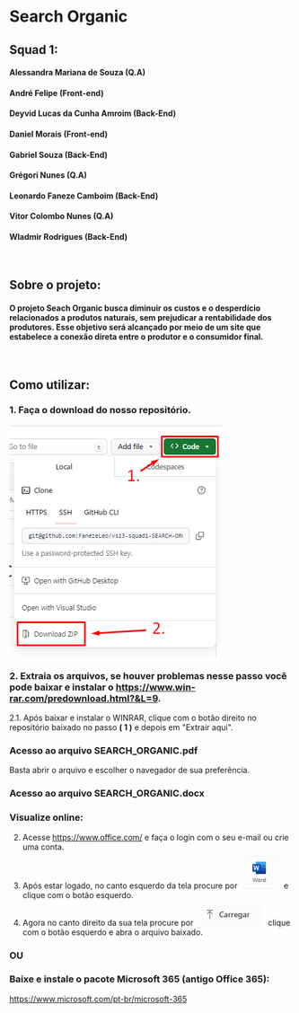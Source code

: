 # Search Organic

## Squad 1:

#### Alessandra Mariana de Souza (Q.A)

#### André Felipe (Front-end)

#### Deyvid Lucas da Cunha Amroim (Back-End)

#### Daniel Morais (Front-end)

#### Gabriel Souza (Back-End)

#### Grégori Nunes (Q.A)

#### Leonardo Faneze Camboim (Back-End)

#### Vitor Colombo Nunes (Q.A)

#### Wladmir Rodrigues (Back-End)

<br />

## Sobre o projeto:

#### O projeto Seach Organic busca diminuir os custos e o desperdício relacionados a produtos naturais, sem prejudicar a rentabilidade dos produtores. Esse objetivo será alcançado por meio de um site que estabelece a conexão direta entre o produtor e o consumidor final.

<br />

## Como utilizar:

### 1. Faça o download do nosso repositório.

<img src="./assets/Como-baixar.png" style="display: block; margin-bottom: 1rem; margin-top: 0.5rem;">

### 2. Extraia os arquivos, se houver problemas nesse passo você pode baixar e instalar o https://www.win-rar.com/predownload.html?&L=9.

2.1. Após baixar e instalar o WINRAR, clique com o botão direito no repositório baixado no passo <strong>( 1 )</strong> e depois em "Extrair aqui".

### Acesso ao arquivo SEARCH_ORGANIC.pdf

Basta abrir o arquivo e escolher o navegador de sua preferência.

### Acesso ao arquivo SEARCH_ORGANIC.docx

### Visualize online:

2. Acesse https://www.office.com/ e faça o login com o seu e-mail ou crie uma conta.
3. Após estar logado, no canto esquerdo da tela procure por <img src="./assets/word.png" style="margin: 0.5rem 0.5rem 0;"> e clique com o botão esquerdo.
4. Agora no canto direito da sua tela procure por <img src="./assets/carregar.png" style="margin: 0.5rem 0.5rem 0;"> clique com o botão esquerdo e abra o arquivo baixado.

### OU

### Baixe e instale o pacote Microsoft 365 (antigo Office 365):

https://www.microsoft.com/pt-br/microsoft-365
